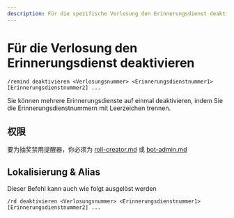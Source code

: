 ```yaml
---
description: Für die spezifische Verlosung den Erinnerungsdienst deaktivieren
---
```


# Für die Verlosung den Erinnerungsdienst deaktivieren

```
/remind deaktivieren <Verlosungsnummer> <Erinnerungsdienstnummer1> [Erinnerungsdienstnummer2] ...
```

Sie können mehrere Erinnerungsdienste auf einmal deaktivieren, indem Sie die Erinnerungsdienstnummern mit Leerzeichen trennen.

## 权限

要为抽奖禁用提醒器，你必须为 [roll-creator.md](../permission/roll-creator.md "mention") 或 [bot-admin.md](../permission/bot-admin.md "mention")

## Lokalisierung & Alias

Dieser Befehl kann auch wie folgt ausgelöst werden

```
/rd deaktivieren <Verlosungsnummer> <Erinnerungsdienstnummer1> [Erinnerungsdienstnummer2] ...
```
